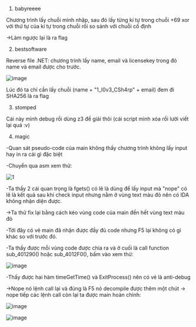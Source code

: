 1. babyreeee

Chương trình lấy chuỗi mình nhập, sau đó lấy từng kí tự trong chuỗi +69 xor với thứ tự của kí tự trong chuỗi rồi so sánh với chuỗi cố định

->Làm ngược lại là ra flag


2. bestsoftware

Reverse file .NET: chương trình lấy name, email và licensekey trong đó name và email được cho trước.

![image](https://user-images.githubusercontent.com/91442807/173990631-03dcaf41-092d-4c12-9e13-f3d3eaccce64.png)

Lúc đó ta chỉ cần lấy chuỗi (name + "1_l0v3_CSh4rp" + email) đem đi SHA256 là ra flag


3. stomped 

Cái này mình debug rồi dùng z3 để giải thôi (cái script mình xóa rồi lười viết lại quá :v)

4. magic

-Quan sát pseudo-code của main không thấy chương trình không lấy input hay in ra cái gì đặc biệt

-Chuyển qua asm xem thử:

![1](https://user-images.githubusercontent.com/91442807/173991885-d63b425c-0f30-47b6-ab5b-968d7a3df4d7.png)

-Ta thấy 2 cái quan trọng là fgets() có lẽ là dùng để lấy input  mà "nope" có lẽ là kết quả sau khi check input nhưng nằm ở vùng text màu đỏ nên có IDA không nhận diện được.

->Ta thử fix lại bằng cách kéo vùng code của main đến hết vùng text màu đỏ

-Tới đây có vẻ main đã nhận được đầy đủ code nhưng F5 lại không có gì khác so với trước đó.

-Ta thấy được mỗi vùng code được chia ra và ở cuối là call function sub_401290() hoặc sub_4012F0(), bấm vào xem thử: 

![image](https://user-images.githubusercontent.com/91442807/173993458-9b4f1446-6231-4b16-a481-3f04f24fa885.png)

-Thấy được hai hàm timeGetTime() và ExitProcess() nên có vẻ là anti-debug

->Nope nó lệnh call lại và đúng là F5 nó decompile được thêm một chút -> nope tiếp các lệnh call còn lại ta được main hoàn chỉnh:

![image](https://user-images.githubusercontent.com/91442807/173994412-b4aec8e3-80bb-4a1c-938a-8a3b117ef50b.png)

![image](https://user-images.githubusercontent.com/91442807/173994460-a78c1a76-8b8d-499a-a7bb-87d3f0a44d27.png)















